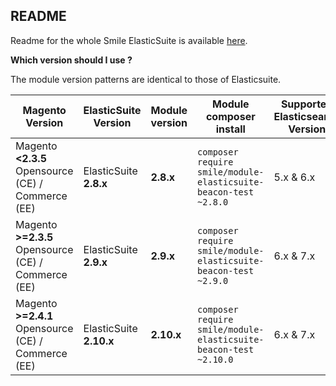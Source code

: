 ## README

Readme for the whole Smile ElasticSuite is available [here](https://github.com/Smile-SA/elasticsuite).


**Which version should I use ?**

The module version patterns are identical to those of Elasticsuite.

Magento Version                                     | ElasticSuite Version    | Module version | Module composer install                                              | Supported Elasticsearch Version | Actively maintained
----------------------------------------------------|-------------------------|----------------|----------------------------------------------------------------------|---------------------------------|---------------------
Magento **<2.3.5** Opensource (CE) / Commerce (EE)  | ElasticSuite **2.8.x**  | **2.8.x**      | ```composer require smile/module-elasticsuite-beacon-test ~2.8.0```  | 5.x & 6.x                       | No
Magento **>=2.3.5** Opensource (CE) / Commerce (EE) | ElasticSuite **2.9.x**  | **2.9.x**      | ```composer require smile/module-elasticsuite-beacon-test ~2.9.0```  | 6.x & 7.x                       | **Yes**
Magento **>=2.4.1** Opensource (CE) / Commerce (EE) | ElasticSuite **2.10.x** | **2.10.x**     | ```composer require smile/module-elasticsuite-beacon-test ~2.10.0``` | 6.x & 7.x                       | **Yes**
